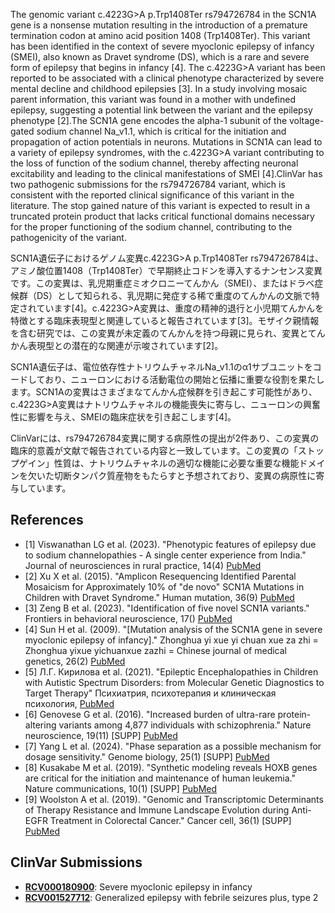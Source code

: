 
    
The genomic variant c.4223G>A p.Trp1408Ter rs794726784 in the SCN1A gene is a nonsense mutation resulting in the introduction of a premature termination codon at amino acid position 1408 (Trp1408Ter). This variant has been identified in the context of severe myoclonic epilepsy of infancy (SMEI), also known as Dravet syndrome (DS), which is a rare and severe form of epilepsy that begins in infancy [4]. The c.4223G>A variant has been reported to be associated with a clinical phenotype characterized by severe mental decline and childhood epilepsies [3]. In a study involving mosaic parent information, this variant was found in a mother with undefined epilepsy, suggesting a potential link between the variant and the epilepsy phenotype [2].The SCN1A gene encodes the alpha-1 subunit of the voltage-gated sodium channel Na_v1.1, which is critical for the initiation and propagation of action potentials in neurons. Mutations in SCN1A can lead to a variety of epilepsy syndromes, with the c.4223G>A variant contributing to the loss of function of the sodium channel, thereby affecting neuronal excitability and leading to the clinical manifestations of SMEI [4].ClinVar has two pathogenic submissions for the rs794726784 variant, which is consistent with the reported clinical significance of this variant in the literature. The stop gained nature of this variant is expected to result in a truncated protein product that lacks critical functional domains necessary for the proper functioning of the sodium channel, contributing to the pathogenicity of the variant.

SCN1A遺伝子におけるゲノム変異c.4223G>A p.Trp1408Ter rs794726784は、アミノ酸位置1408（Trp1408Ter）で早期終止コドンを導入するナンセンス変異です。この変異は、乳児期重症ミオクロニーてんかん（SMEI）、またはドラベ症候群（DS）として知られる、乳児期に発症する稀で重度のてんかんの文脈で特定されています[4]。c.4223G>A変異は、重度の精神的退行と小児期てんかんを特徴とする臨床表現型と関連していると報告されています[3]。モザイク親情報を含む研究では、この変異が未定義のてんかんを持つ母親に見られ、変異とてんかん表現型との潜在的な関連が示唆されています[2]。

SCN1A遺伝子は、電位依存性ナトリウムチャネルNa_v1.1のα1サブユニットをコードしており、ニューロンにおける活動電位の開始と伝播に重要な役割を果たします。SCN1Aの変異はさまざまなてんかん症候群を引き起こす可能性があり、c.4223G>A変異はナトリウムチャネルの機能喪失に寄与し、ニューロンの興奮性に影響を与え、SMEIの臨床症状を引き起こします[4]。

ClinVarには、rs794726784変異に関する病原性の提出が2件あり、この変異の臨床的意義が文献で報告されている内容と一致しています。この変異の「ストップゲイン」性質は、ナトリウムチャネルの適切な機能に必要な重要な機能ドメインを欠いた切断タンパク質産物をもたらすと予想されており、変異の病原性に寄与しています。
    
## References
- [1] Viswanathan LG et al. (2023). "Phenotypic features of epilepsy due to sodium channelopathies - A single center experience from India." Journal of neurosciences in rural practice, 14(4) [PubMed](https://pubmed.ncbi.nlm.nih.gov/38059254/)
- [2] Xu X et al. (2015). "Amplicon Resequencing Identified Parental Mosaicism for Approximately 10% of "de novo" SCN1A Mutations in Children with Dravet Syndrome." Human mutation, 36(9) [PubMed](https://pubmed.ncbi.nlm.nih.gov/26096185/)
- [3] Zeng B et al. (2023). "Identification of five novel SCN1A variants." Frontiers in behavioral neuroscience, 17() [PubMed](https://pubmed.ncbi.nlm.nih.gov/38025388/)
- [4] Sun H et al. (2009). "[Mutation analysis of the SCN1A gene in severe myoclonic epilepsy of infancy]." Zhonghua yi xue yi chuan xue za zhi = Zhonghua yixue yichuanxue zazhi = Chinese journal of medical genetics, 26(2) [PubMed](https://pubmed.ncbi.nlm.nih.gov/19350499/)
- [5] Л.Г. Кирилова et al. (2021). "Epileptic Encephalopathies in Children with Autistic Spectrum Disorders: from Molecular Genetic Diagnostics to Target Therapy" Психиатрия, психотерапия и клиническая психология,  [PubMed](https://doi.org/10.34883/pi.2021.12.2.006)
- [6] Genovese G et al. (2016). "Increased burden of ultra-rare protein-altering variants among 4,877 individuals with schizophrenia." Nature neuroscience, 19(11) [SUPP] [PubMed](https://pubmed.ncbi.nlm.nih.gov/27694994/)
- [7] Yang L et al. (2024). "Phase separation as a possible mechanism for dosage sensitivity." Genome biology, 25(1) [SUPP] [PubMed](https://pubmed.ncbi.nlm.nih.gov/38225666/)
- [8] Kusakabe M et al. (2019). "Synthetic modeling reveals HOXB genes are critical for the initiation and maintenance of human leukemia." Nature communications, 10(1) [SUPP] [PubMed](https://pubmed.ncbi.nlm.nih.gov/31266935/)
- [9] Woolston A et al. (2019). "Genomic and Transcriptomic Determinants of Therapy Resistance and Immune Landscape Evolution during Anti-EGFR Treatment in Colorectal Cancer." Cancer cell, 36(1) [SUPP] [PubMed](https://pubmed.ncbi.nlm.nih.gov/31287991/)

    
## ClinVar Submissions
- **[RCV000180900](https://www.ncbi.nlm.nih.gov/clinvar/RCV000180900/)**: Severe myoclonic epilepsy in infancy
- **[RCV001527712](https://www.ncbi.nlm.nih.gov/clinvar/RCV001527712/)**: Generalized epilepsy with febrile seizures plus, type 2

    